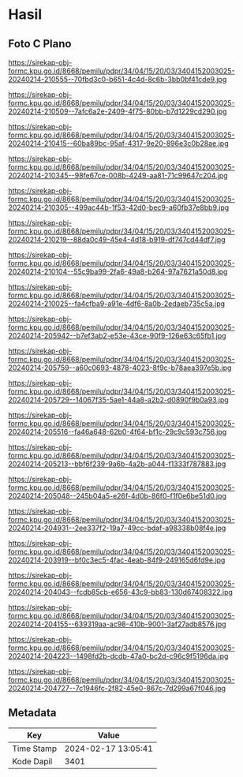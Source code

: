 # Hasil

## Foto C Plano

https://sirekap-obj-formc.kpu.go.id/8668/pemilu/pdpr/34/04/15/20/03/3404152003025-20240214-210555--70fbd3c0-b651-4c4d-8c6b-3bb0bf41cde9.jpg

https://sirekap-obj-formc.kpu.go.id/8668/pemilu/pdpr/34/04/15/20/03/3404152003025-20240214-210509--7afc6a2e-2409-4f75-80bb-b7d1229cd290.jpg

https://sirekap-obj-formc.kpu.go.id/8668/pemilu/pdpr/34/04/15/20/03/3404152003025-20240214-210415--60ba89bc-95af-4317-9e20-896e3c0b28ae.jpg

https://sirekap-obj-formc.kpu.go.id/8668/pemilu/pdpr/34/04/15/20/03/3404152003025-20240214-210345--98fe67ce-008b-4249-aa81-71c99647c204.jpg

https://sirekap-obj-formc.kpu.go.id/8668/pemilu/pdpr/34/04/15/20/03/3404152003025-20240214-210305--499ac44b-1f53-42d0-bec9-a60fb37e8bb9.jpg

https://sirekap-obj-formc.kpu.go.id/8668/pemilu/pdpr/34/04/15/20/03/3404152003025-20240214-210219--88da0c49-45e4-4d18-b919-df747cd44df7.jpg

https://sirekap-obj-formc.kpu.go.id/8668/pemilu/pdpr/34/04/15/20/03/3404152003025-20240214-210104--55c9ba99-2fa6-49a8-b264-97a7621a50d8.jpg

https://sirekap-obj-formc.kpu.go.id/8668/pemilu/pdpr/34/04/15/20/03/3404152003025-20240214-210025--fa4cfba9-a91e-4df6-8a0b-2edaeb735c5a.jpg

https://sirekap-obj-formc.kpu.go.id/8668/pemilu/pdpr/34/04/15/20/03/3404152003025-20240214-205942--b7ef3ab2-e53e-43ce-90f9-126e63c65fb1.jpg

https://sirekap-obj-formc.kpu.go.id/8668/pemilu/pdpr/34/04/15/20/03/3404152003025-20240214-205759--a60c0693-4878-4023-8f9c-b78aea397e5b.jpg

https://sirekap-obj-formc.kpu.go.id/8668/pemilu/pdpr/34/04/15/20/03/3404152003025-20240214-205729--14067f35-5ae1-44a8-a2b2-d0890f9b0a93.jpg

https://sirekap-obj-formc.kpu.go.id/8668/pemilu/pdpr/34/04/15/20/03/3404152003025-20240214-205516--fa46a648-62b0-4f64-bf1c-29c9c593c756.jpg

https://sirekap-obj-formc.kpu.go.id/8668/pemilu/pdpr/34/04/15/20/03/3404152003025-20240214-205213--bbf6f239-9a6b-4a2b-a044-f1333f787883.jpg

https://sirekap-obj-formc.kpu.go.id/8668/pemilu/pdpr/34/04/15/20/03/3404152003025-20240214-205048--245b04a5-e26f-4d0b-86f0-f1f0e6be51d0.jpg

https://sirekap-obj-formc.kpu.go.id/8668/pemilu/pdpr/34/04/15/20/03/3404152003025-20240214-204931--2ee337f2-19a7-49cc-bdaf-a98338b08f4e.jpg

https://sirekap-obj-formc.kpu.go.id/8668/pemilu/pdpr/34/04/15/20/03/3404152003025-20240214-203919--bf0c3ec5-4fac-4eab-84f9-249165d6fd9e.jpg

https://sirekap-obj-formc.kpu.go.id/8668/pemilu/pdpr/34/04/15/20/03/3404152003025-20240214-204043--fcdb85cb-e656-43c9-bb83-130d67408322.jpg

https://sirekap-obj-formc.kpu.go.id/8668/pemilu/pdpr/34/04/15/20/03/3404152003025-20240214-204155--639319aa-ac98-410b-9001-3af27adb8576.jpg

https://sirekap-obj-formc.kpu.go.id/8668/pemilu/pdpr/34/04/15/20/03/3404152003025-20240214-204223--1498fd2b-dcdb-47a0-bc2d-c96c9f5196da.jpg

https://sirekap-obj-formc.kpu.go.id/8668/pemilu/pdpr/34/04/15/20/03/3404152003025-20240214-204727--7c1946fc-2f82-45e0-867c-7d299a67f046.jpg


## Metadata

| Key        | Value               |
| ---------- | ------------------- |
| Time Stamp | 2024-02-17 13:05:41 |
| Kode Dapil | 3401                |




